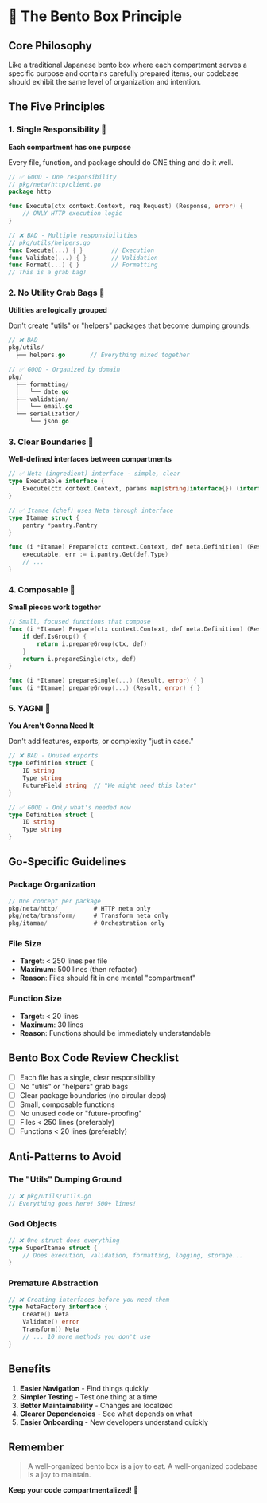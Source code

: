 # 🍱 The Bento Box Principle

## Core Philosophy

Like a traditional Japanese bento box where each compartment serves a specific purpose and contains carefully prepared items, our codebase should exhibit the same level of organization and intention.

## The Five Principles

### 1. Single Responsibility 🍙
**Each compartment has one purpose**

Every file, function, and package should do ONE thing and do it well.

```go
// ✅ GOOD - One responsibility
// pkg/neta/http/client.go
package http

func Execute(ctx context.Context, req Request) (Response, error) {
    // ONLY HTTP execution logic
}

// ❌ BAD - Multiple responsibilities
// pkg/utils/helpers.go
func Execute(...) { }        // Execution
func Validate(...) { }       // Validation
func Format(...) { }         // Formatting
// This is a grab bag!
```

### 2. No Utility Grab Bags 🥢
**Utilities are logically grouped**

Don't create "utils" or "helpers" packages that become dumping grounds.

```go
// ❌ BAD
pkg/utils/
  ├── helpers.go       // Everything mixed together

// ✅ GOOD - Organized by domain
pkg/
  ├── formatting/
  │   └── date.go
  ├── validation/
  │   └── email.go
  └── serialization/
      └── json.go
```

### 3. Clear Boundaries 🍤
**Well-defined interfaces between compartments**

```go
// ✅ Neta (ingredient) interface - simple, clear
type Executable interface {
    Execute(ctx context.Context, params map[string]interface{}) (interface{}, error)
}

// ✅ Itamae (chef) uses Neta through interface
type Itamae struct {
    pantry *pantry.Pantry
}

func (i *Itamae) Prepare(ctx context.Context, def neta.Definition) (Result, error) {
    executable, err := i.pantry.Get(def.Type)
    // ...
}
```

### 4. Composable 🍣
**Small pieces work together**

```go
// Small, focused functions that compose
func (i *Itamae) Prepare(ctx context.Context, def neta.Definition) (Result, error) {
    if def.IsGroup() {
        return i.prepareGroup(ctx, def)
    }
    return i.prepareSingle(ctx, def)
}

func (i *Itamae) prepareSingle(...) (Result, error) { }
func (i *Itamae) prepareGroup(...) (Result, error) { }
```

### 5. YAGNI 🥗
**You Aren't Gonna Need It**

Don't add features, exports, or complexity "just in case."

```go
// ❌ BAD - Unused exports
type Definition struct {
    ID string
    Type string
    FutureField string  // "We might need this later"
}

// ✅ GOOD - Only what's needed now
type Definition struct {
    ID string
    Type string
}
```

## Go-Specific Guidelines

### Package Organization
```go
// One concept per package
pkg/neta/http/          # HTTP neta only
pkg/neta/transform/     # Transform neta only
pkg/itamae/             # Orchestration only
```

### File Size
- **Target**: < 250 lines per file
- **Maximum**: 500 lines (then refactor)
- **Reason**: Files should fit in one mental "compartment"

### Function Size
- **Target**: < 20 lines
- **Maximum**: 30 lines
- **Reason**: Functions should be immediately understandable

## Bento Box Code Review Checklist

- [ ] Each file has a single, clear responsibility
- [ ] No "utils" or "helpers" grab bags
- [ ] Clear package boundaries (no circular deps)
- [ ] Small, composable functions
- [ ] No unused code or "future-proofing"
- [ ] Files < 250 lines (preferably)
- [ ] Functions < 20 lines (preferably)

## Anti-Patterns to Avoid

### The "Utils" Dumping Ground
```go
// ❌ pkg/utils/utils.go
// Everything goes here! 500+ lines!
```

### God Objects
```go
// ❌ One struct does everything
type SuperItamae struct {
    // Does execution, validation, formatting, logging, storage...
}
```

### Premature Abstraction
```go
// ❌ Creating interfaces before you need them
type NetaFactory interface {
    Create() Neta
    Validate() error
    Transform() Neta
    // ... 10 more methods you don't use
}
```

## Benefits

1. **Easier Navigation** - Find things quickly
2. **Simpler Testing** - Test one thing at a time
3. **Better Maintainability** - Changes are localized
4. **Clearer Dependencies** - See what depends on what
5. **Easier Onboarding** - New developers understand quickly

## Remember

> A well-organized bento box is a joy to eat.
> A well-organized codebase is a joy to maintain.

**Keep your code compartmentalized!** 🍱
